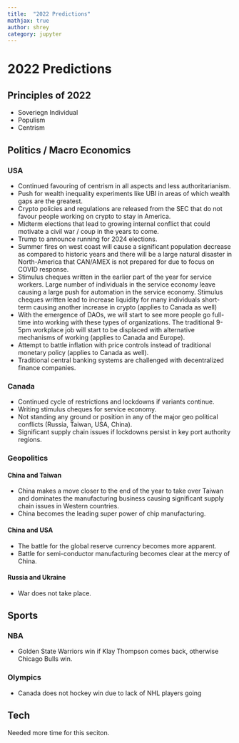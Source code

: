 ```yaml
---
title:  "2022 Predictions"
mathjax: true
author: shrey
category: jupyter
---
```


# 2022 Predictions

## Principles of 2022

- Soveriegn Individual
- Populism
- Centrism

## Politics / Macro Economics

### USA
- Continued favouring of centrism in all aspects and less authoritarianism.
- Push for wealth inequality experiments like UBI in areas of which wealth gaps are the greatest.
- Crypto policies and regulations are released from the SEC that do not favour people working on crypto to stay in America.
- Midterm elections that lead to growing internal conflict that could motivate a civil war / coup in the years to come.
- Trump to announce running for 2024 elections.
- Summer fires on west coast will cause a significant population decrease as compared to historic years and there will be a large natural disaster in North-America that CAN/AMEX is not prepared for due to focus on COVID response. 
- Stimulus cheques written in the earlier part of the year for service workers. Large number of individuals in the service economy leave causing a large push for automation in the service economy. Stimulus cheques written lead to increase liquidity for many individuals short-term causing another increase in crypto (applies to Canada as well)
- With the emergence of DAOs, we will start to see more people go full-time into working with these types of organizations. The traditional 9-5pm workplace job will start to be displaced with alternative mechanisms of working (applies to Canada and Europe).
- Attempt to battle inflation with price controls instead of traditional monetary policy (applies to Canada as well).
- Traditional central banking systems are challenged with decentralized finance companies.

### Canada
- Continued cycle of restrictions and lockdowns if variants continue.
- Writing stimulus cheques for service economy.
- Not standing any ground or position in any of the major geo political conflicts (Russia, Taiwan, USA, China).
- Significant supply chain issues if lockdowns persist in key port authority regions.

### Geopolitics

#### China and Taiwan
- China makes a move closer to the end of the year to take over Taiwan and dominates the manufacturing business causing significant supply chain issues in Western countries.
- China becomes the leading super power of chip manufacturing.

#### China and USA
- The battle for the global reserve currency becomes more apparent.
- Battle for semi-conductor manufacturing becomes clear at the mercy of China.

#### Russia and Ukraine
- War does not take place. 

## Sports

### NBA

- Golden State Warriors win if Klay Thompson comes back, otherwise Chicago Bulls win.

### Olympics

- Canada does not hockey win due to lack of NHL players going

## Tech

Needed more time for this seciton. 